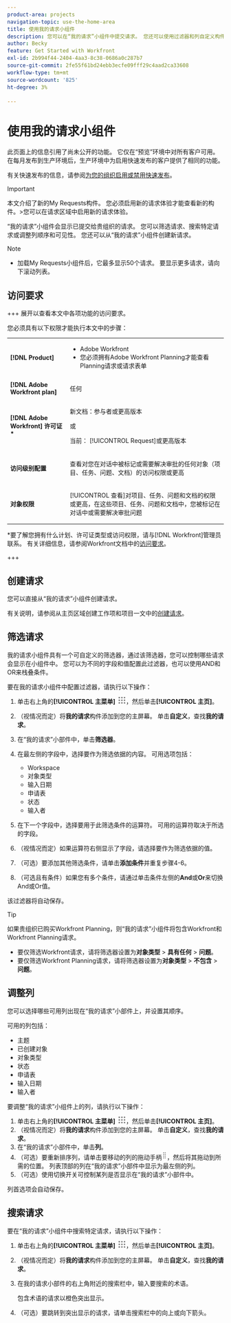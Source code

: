 ```yaml
---
product-area: projects
navigation-topic: use-the-home-area
title: 使用我的请求小组件
description: 您可以在“我的请求”小组件中提交请求。 您还可以使用过滤器和列自定义构件。
author: Becky
feature: Get Started with Workfront
exl-id: 2b994f44-2404-4aa3-8c38-0686a0c287b7
source-git-commit: 2fe55f61bd24ebb3ecfe09fff29c4aad2ca33608
workflow-type: tm+mt
source-wordcount: '825'
ht-degree: 3%

---
```


# 使用我的请求小组件

<span class="preview">此页面上的信息引用了尚未公开的功能。 它仅在“预览”环境中对所有客户可用。 在每月发布到生产环境后，生产环境中为启用快速发布的客户提供了相同的功能。</span>

<span class="preview">有关快速发布的信息，请参阅[为您的组织启用或禁用快速发布](/help/quicksilver/administration-and-setup/set-up-workfront/configure-system-defaults/enable-fast-release-process.md)。

>[!IMPORTANT]
>
>本文介绍了新的My Requests构件。 您必须启用新的请求体验才能查看新的构件。
>&#x200B;>您可以在请求区域中启用新的请求体验。

“我的请求”小组件会显示已提交给贵组织的请求。 您可以筛选请求、搜索特定请求或调整列顺序和可见性。 您还可以从“我的请求”小组件创建新请求。

>[!NOTE]
>
>* 加载My Requests小组件后，它最多显示50个请求。 要显示更多请求，请向下滚动列表。

## 访问要求

+++ 展开以查看本文中各项功能的访问要求。

您必须具有以下权限才能执行本文中的步骤：

<table style="table-layout:auto"> 
 <col> 
 <col> 
 <tbody> 
  <tr> 
   <td role="rowheader"><strong>[!DNL Product]</strong></td> 
   <td> <ul><li>Adobe Workfront</li><li>您必须拥有Adobe Workfront Planning才能查看Planning请求或请求表单</td> 
  </tr> 
  <tr> 
   <td role="rowheader"><strong>[!DNL Adobe Workfront plan]</strong></td> 
   <td> <p>任何</p> </td> 
  </tr> 
  <tr> 
   <td role="rowheader"><strong>[!DNL Adobe Workfront] 许可证*</strong></td> 
   <td> <p>新文档：参与者或更高版本</p>
   或   
   <p>当前： [!UICONTROL Request]或更高版本</p> </td> 
  </tr> 
  <tr> 
   <td role="rowheader"><strong>访问级别配置</strong></td> 
   <td> <p>查看对您在对话中被标记或需要解决审批的任何对象（项目、任务、问题、文档）的访问权限或更高</p> </td> 
  </tr> 
  <tr> 
   <td role="rowheader"><strong>对象权限</strong></td> 
   <td> <p>[!UICONTROL 查看]对项目、任务、问题和文档的权限或更高，在这些项目、任务、问题和文档中，您被标记在对话中或需要解决审批问题</p> </td> 
  </tr> 
 </tbody> 
</table>

*要了解您拥有什么计划、许可证类型或访问权限，请与[!DNL Workfront]管理员联系。 有关详细信息，请参阅Workfront文档中的[访问要求](/help/quicksilver/administration-and-setup/add-users/access-levels-and-object-permissions/access-level-requirements-in-documentation.md)。

+++

## 创建请求

您可以直接从“我的请求”小组件创建请求。

有关说明，请参阅从主页区域创建工作项和项目一文中的[创建请求](/help/quicksilver/workfront-basics/using-home/using-the-home-area/create-work-items-in-home.md#create-a-request)。

## 筛选请求

我的请求小组件具有一个可自定义的筛选器，通过该筛选器，您可以控制哪些请求会显示在小组件中。 您可以为不同的字段和值配置此过滤器，也可以使用AND和OR来栈叠条件。

要在我的请求小组件中配置过滤器，请执行以下操作：

1. 单击右上角的&#x200B;**[!UICONTROL 主菜单]** ![主菜单图标](assets/main-menu-icon.png)，然后单击&#x200B;**[!UICONTROL 主页]**。
1. （视情况而定）将&#x200B;**我的请求**&#x200B;构件添加到您的主屏幕。 单击&#x200B;**自定义**，查找&#x200B;**我的请求**。
1. 在“我的请求”小部件中，单击&#x200B;**筛选器**。
1. 在最左侧的字段中，选择要作为筛选依据的内容。 可用选项包括：

   * Workspace
   * 对象类型
   * 输入日期
   * 申请表
   * 状态
   * 输入者

1. 在下一个字段中，选择要用于此筛选条件的运算符。 可用的运算符取决于所选的字段。
1. （视情况而定）如果运算符右侧显示了字段，请选择要作为筛选依据的值。
1. （可选）要添加其他筛选条件，请单击&#x200B;**添加条件**&#x200B;并重复步骤4-6。
1. （可选且有条件）如果您有多个条件，请通过单击条件左侧的&#x200B;**And**&#x200B;或&#x200B;**Or**&#x200B;来切换And或Or值。

该过滤器将自动保存。

>[!TIP]
>
>如果贵组织已购买Workfront Planning，则“我的请求”小组件将包含Workfront和Workfront Planning请求。
> 
>* 要仅筛选Workfront请求，请将筛选器设置为&#x200B;**对象类型** > **具有任何** > **问题**。
>* 要仅筛选Workfront Planning请求，请将筛选器设置为&#x200B;**对象类型** > **不包含** > **问题**。

## 调整列

您可以选择哪些可用列出现在“我的请求”小部件上，并设置其顺序。

可用的列包括：

* 主题
* 已创建对象
* 对象类型
* 状态
* 申请表
* 输入日期
* 输入者

要调整“我的请求”小组件上的列，请执行以下操作：

1. 单击右上角的&#x200B;**[!UICONTROL 主菜单]** ![主菜单图标](assets/main-menu-icon.png)，然后单击&#x200B;**[!UICONTROL 主页]**。
1. （视情况而定）将&#x200B;**我的请求**&#x200B;构件添加到您的主屏幕。 单击&#x200B;**自定义**，查找&#x200B;**我的请求**。
1. 在“我的请求”小部件中，单击&#x200B;**列**。
1. （可选）要重新排序列，请单击要移动的列的拖动手柄![拖动手柄](assets/drag-handle.png)，然后将其拖动到所需的位置。 列表顶部的列在“我的请求”小部件中显示为最左侧的列。
1. （可选）使用切换开关可控制某列是否显示在“我的请求”小部件中。

列首选项会自动保存。

## 搜索请求

要在“我的请求”小组件中搜索特定请求，请执行以下操作：

1. 单击右上角的&#x200B;**[!UICONTROL 主菜单]** ![主菜单图标](assets/main-menu-icon.png)，然后单击&#x200B;**[!UICONTROL 主页]**。
1. （视情况而定）将&#x200B;**我的请求**&#x200B;构件添加到您的主屏幕。 单击&#x200B;**自定义**，查找&#x200B;**我的请求**。
1. 在我的请求小部件的右上角附近的搜索栏中，输入要搜索的术语。

   包含术语的请求以橙色突出显示。

1. （可选）要跳转到突出显示的请求，请单击搜索栏中的向上或向下箭头。
